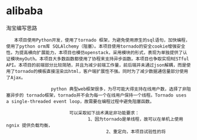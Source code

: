 # alibaba
淘宝编写思路


       本项目使用Python开发，使用了tornado 框架，为避免使用原生的sql语句，加快编程，使用了python orm库 SQLAlchemy（阻塞）。本项目使用tornado的安全cookie增强安全性。为提高横向扩展能力，本项目也模仿openstack，采用模块的形式，表现为单独提供了认证模块myOuth。本项目大多数函数都使用了协程来支持异步函数。本项目也争取实现RESTful API。本项目的前端部分比较简陋，并且为减少前端工作量，前后端并未通过json解耦，而是使用了tornado的模板直接渲染出html，客户端扩展性不强。同时为了减少数据通信量部分使用了Ajax。
              
                     python 典型web框架很多，为尽可能大得支持在线用户数，选择了非阻塞异步的 tornado框架，tornado并不会为每一个在线用户保持一个线程。Tornado uses a single-threaded event loop，故需要在编程过程中避免阻塞函数。

                            可以采取如下战术满足非功能要求：
                                   1、因为tornado是单线程，故可以在单机上使用ngnix 提供负载均衡，
                                          2、重定向，本项目试验性的将
